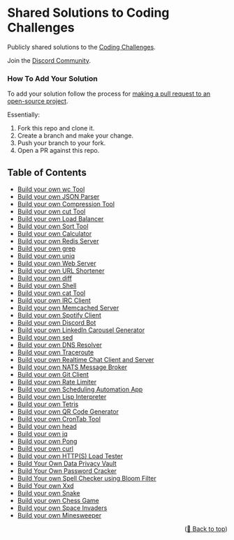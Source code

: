 <div id="top"></div>

# Shared Solutions to Coding Challenges

Publicly shared solutions to the [Coding Challenges](https://codingchallenges.fyi/).

Join the [Discord Community](https://discord.gg/zv4RKDcEKV).

### How To Add Your Solution
To add your solution follow the process for [making a pull request to an open-source project](https://github.com/gabrieldemarmiesse/getting_started_open_source).

Essentially:
1. Fork this repo and clone it.
2. Create a branch and make your change.
3. Push your branch to your fork.
4. Open a PR against this repo.

## Table of Contents

- [Build your own wc Tool](Solutions/challenge-wc.md)
- [Build your own JSON Parser](Solutions/challenge-json-parser.md)
- [Build your own Compression Tool](Solutions/challenge-huffman.md)
- [Build your own cut Tool](Solutions/challenge-cut.md)
- [Build your own Load Balancer](Solutions/challenge-load-balancer.md)
- [Build your own Sort Tool](Solutions/challenge-sort.md)
- [Build your own Calculator](Solutions/challenge-calculator.md)
- [Build your own Redis Server](Solutions/challenge-redis.md)
- [Build your own grep](Solutions/challenge-grep.md)
- [Build your own uniq](Solutions/challenge-uniq.md)
- [Build your own Web Server](Solutions/challenge-webserver.md)
- [Build your own URL Shortener](Solutions/challenge-url-shortener.md)
- [Build your own diff](Solutions/challenge-diff.md)
- [Build your own Shell](Solutions/challenge-shell.md)
- [Build your own cat Tool](Solutions/challenge-cat.md)
- [Build your own IRC Client](Solutions/challenge-irc.md)
- [Build your own Memcached Server](Solutions/challenge-memcached.md)
- [Build your own Spotify Client](Solutions/challenge-spotify.md)
- [Build your own Discord Bot](Solutions/challenge-discord.md)
- [Build your own LinkedIn Carousel Generator](Solutions/challenge-licg.md)
- [Build your own sed](Solutions/challenge-sed.md)
- [Build your own DNS Resolver](Solutions/challenge-dns-resolver.md)
- [Build your own Traceroute](Solutions/challenge-traceroute.md)
- [Build your own Realtime Chat Client and Server](Solutions/challenge-realtime-chat.md)
- [Build your own NATS Message Broker](Solutions/challenge-nats.md)
- [Build your own Git Client](Solutions/challenge-git.md)
- [Build your own Rate Limiter](Solutions/challenge-rate-limiter.md)
- [Build your own Scheduling Automation App](Solutions/challenge-scheduleing-automation.md)
- [Build your own Lisp Interpreter](Solutions/challenge-lisp.md)
- [Build your own Tetris](Solutions/challenge-tetris.md)
- [Build your own QR Code Generator](Solutions/challenge-qr-generator.md)
- [Build your own CronTab Tool](Solutions/challenge-crontab.md)
- [Build your own head](Solutions/challenge-head.md)
- [Build your own jq](Solutions/challenge-jq.md)
- [Build your own Pong](Solutions/challenge-pong.md)
- [Build your own curl](Solutions/challenge-curl.md)
- [Build your own HTTP(S) Load Tester](Solutions/challenge-load-tester.md)
- [Build Your Own Data Privacy Vault](Solutions/challenge-data-privacy-vault.md)
- [Build Your Own Password Cracker](Solutions/challenge-password-cracker.md)
- [Build Your own Spell Checker using Bloom Filter](Solutions/challenge-bloom-filter-spell-checker.md)
- [Build Your own Xxd](Solutions/challenge-xxd.md)
- [Build your own Snake](Solutions/challenge-snake.md)
- [Build your own Chess Game](Solutions/challenge-chess.md)
- [Build your own Space Invaders](Solutions/challenge-spaceinvaders.md)
- [Build your own Minesweeper](Solutions/challenge-minesweeper.md)

<p align="right">(<a href="#top">🔼 Back to top</a>)</p>
